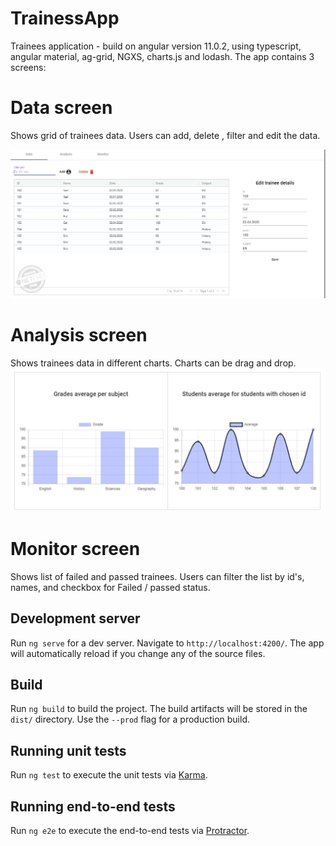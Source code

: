 # TrainessApp
Trainees application - build on angular  version 11.0.2, 
using typescript, angular material, ag-grid, NGXS, charts.js and lodash.
The app contains 3 screens:
# Data screen

Shows grid of trainees data. Users can add, delete , filter and edit the data.

![alt text](./src/assets/images/data%20screen.JPG)

# Analysis screen

Shows trainees data in different charts. Charts can be drag and drop.
![alt text](./src/assets/images/dynamicChrat.JPG)

# Monitor screen

Shows list of failed and passed trainees. Users can filter the list by id's, names, and checkbox for Failed  / passed status.
## Development server

Run `ng serve` for a dev server. Navigate to `http://localhost:4200/`. The app will automatically reload if you change any of the source files.

## Build

Run `ng build` to build the project. The build artifacts will be stored in the `dist/` directory. Use the `--prod` flag for a production build.

## Running unit tests

Run `ng test` to execute the unit tests via [Karma](https://karma-runner.github.io).

## Running end-to-end tests

Run `ng e2e` to execute the end-to-end tests via [Protractor](http://www.protractortest.org/).
